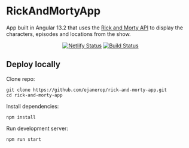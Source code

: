 # RickAndMortyApp

App built in Angular 13.2 that uses the [Rick and Morty API](https://rickandmortyapi.com/) to display the characters, episodes and locations from the show.

<p align="center">
<a href="https://app.netlify.com/sites/rick-and-morty-pedia/deploys"><img src="https://api.netlify.com/api/v1/badges/b08f289a-7f48-43be-b0e4-056fac7867a4/deploy-status" alt="Netlify Status"></a>
<a href="https://www.codefactor.io/repository/github/ejanerop/rick-and-morty-app"><img src="https://www.codefactor.io/repository/github/ejanerop/rick-and-morty-app/badge" alt="Build Status"></a>
</p>

## Deploy locally

Clone repo:

```
git clone https://github.com/ejanerop/rick-and-morty-app.git
cd rick-and-morty-app
```

Install dependencies:

```
npm install
```

Run development server:

```
npm run start
```

